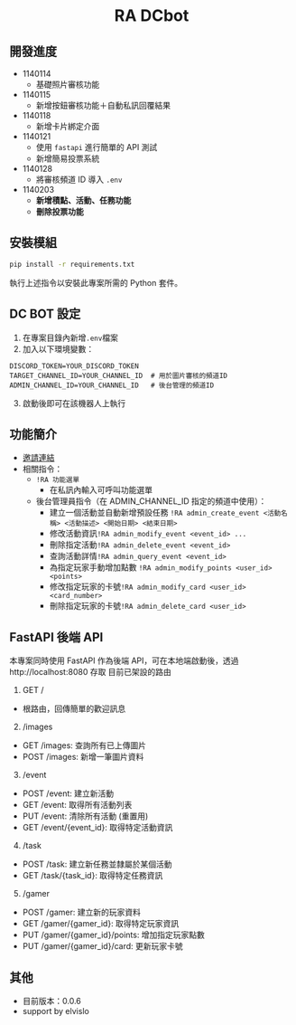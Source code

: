 <h1 align="center">RA DCbot</h1>

## 開發進度
- 1140114  
  - 基礎照片審核功能  
- 1140115  
  - 新增按鈕審核功能＋自動私訊回覆結果  
- 1140118  
  - 新增卡片綁定介面  
- 1140121  
  - 使用 `fastapi` 進行簡單的 API 測試  
  - 新增簡易投票系統  
- 1140128  
  - 將審核頻道 ID 導入 `.env`  
- 1140203  
  - **新增積點、活動、任務功能**  
  - **刪除投票功能**

## 安裝模組
```bash
pip install -r requirements.txt
```
執行上述指令以安裝此專案所需的 Python 套件。
## DC BOT 設定
1.	在專案目錄內新增`.env`檔案
2.	加入以下環境變數：
```dotenv
DISCORD_TOKEN=YOUR_DISCORD_TOKEN
TARGET_CHANNEL_ID=YOUR_CHANNEL_ID  # 用於圖片審核的頻道ID
ADMIN_CHANNEL_ID=YOUR_CHANNEL_ID   # 後台管理的頻道ID
```
3.	啟動後即可在該機器人上執行

## 功能簡介
- [邀請連結](https://discord.com/oauth2/authorize?client_id=746717105206067302)
- 相關指令：
  - `!RA 功能選單`
    - 在私訊內輸入可呼叫功能選單
  - 後台管理員指令（在 ADMIN_CHANNEL_ID 指定的頻道中使用）：
    - 建立一個活動並自動新增預設任務 `!RA admin_create_event <活動名稱> <活動描述> <開始日期> <結束日期>`
    - 修改活動資訊`!RA admin_modify_event <event_id> ...`
    - 刪除指定活動`!RA admin_delete_event <event_id>`
    - 查詢活動詳情`!RA admin_query_event <event_id>`
    - 為指定玩家手動增加點數 `!RA admin_modify_points <user_id> <points>`
    - 修改指定玩家的卡號`!RA admin_modify_card <user_id> <card_number>`
    - 刪除指定玩家的卡號`!RA admin_delete_card <user_id>`

## FastAPI 後端 API
本專案同時使用 FastAPI 作為後端 API，可在本地端啟動後，透過 http://localhost:8080 存取
目前已架設的路由
1.	GET /
- 根路由，回傳簡單的歡迎訊息
2.	/images
- GET /images: 查詢所有已上傳圖片
- POST /images: 新增一筆圖片資料
3.	/event
- POST /event: 建立新活動
- GET /event: 取得所有活動列表
- PUT /event: 清除所有活動 (重置用)
- GET /event/{event_id}: 取得特定活動資訊
4.	/task
- POST /task: 建立新任務並隸屬於某個活動
- GET /task/{task_id}: 取得特定任務資訊
5.	/gamer
- POST /gamer: 建立新的玩家資料
- GET /gamer/{gamer_id}: 取得特定玩家資訊
- PUT /gamer/{gamer_id}/points: 增加指定玩家點數
- PUT /gamer/{gamer_id}/card: 更新玩家卡號

## 其他

- 目前版本：0.0.6
- support by elvislo 



